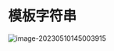 # 模板字符串

![image-20230510145003915](C:\Users\DELL\AppData\Roaming\Typora\typora-user-images\image-20230510145003915.png)